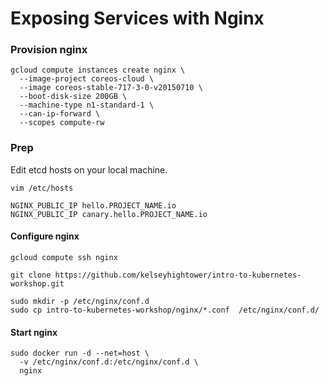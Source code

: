 # Exposing Services with Nginx

### Provision nginx

```
gcloud compute instances create nginx \
  --image-project coreos-cloud \
  --image coreos-stable-717-3-0-v20150710 \
  --boot-disk-size 200GB \
  --machine-type n1-standard-1 \
  --can-ip-forward \
  --scopes compute-rw
```

### Prep 

Edit etcd hosts on your local machine.

```
vim /etc/hosts
```

```
NGINX_PUBLIC_IP hello.PROJECT_NAME.io
NGINX_PUBLIC_IP canary.hello.PROJECT_NAME.io
```

#### Configure nginx

```
gcloud compute ssh nginx
```

```
git clone https://github.com/kelseyhightower/intro-to-kubernetes-workshop.git
```

```
sudo mkdir -p /etc/nginx/conf.d
sudo cp intro-to-kubernetes-workshop/nginx/*.conf  /etc/nginx/conf.d/
```

#### Start nginx

```
sudo docker run -d --net=host \
  -v /etc/nginx/conf.d:/etc/nginx/conf.d \
  nginx
```
